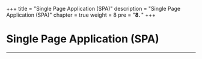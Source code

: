 +++
title = "Single Page Application (SPA)"
description = "Single Page Application (SPA)"
chapter = true
weight = 8
pre = "<b>8. </b>"
+++

# Single Page Application (SPA)
---
